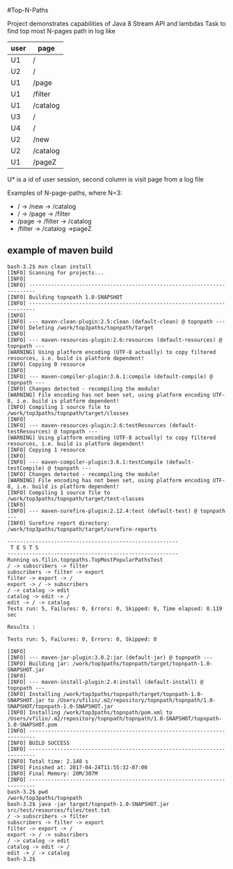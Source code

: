 #Top-N-Paths

Project demonstrates capabilities of Java 8 Stream API and lambdas
Task to find top most N-pages path in log like

| user | page     |
|------|----------|
| U1   | /        |
| U2   | /        |
| U1   | /page    |
| U1   | /filter  |
| U1   | /catalog |
| U3   | /        |
| U4   | /        |
| U2   | /new     |
| U2   | /catalog |
| U1   | /pageZ   |

U* is a id of user session, second column is visit page from a log file

Examples of N-page-paths, where N=3:
*  / -> /new -> /catalog
*  / -> /page -> /filter
*  /page -> /filter -> /catalog
*  /filter -> /catalog ->pageZ  

## example of maven build

```
bash-3.2$ mvn clean install
[INFO] Scanning for projects...
[INFO]                                                                         
[INFO] ------------------------------------------------------------------------
[INFO] Building topnpath 1.0-SNAPSHOT
[INFO] ------------------------------------------------------------------------
[INFO] 
[INFO] --- maven-clean-plugin:2.5:clean (default-clean) @ topnpath ---
[INFO] Deleting /work/top3paths/topnpath/target
[INFO] 
[INFO] --- maven-resources-plugin:2.6:resources (default-resources) @ topnpath ---
[WARNING] Using platform encoding (UTF-8 actually) to copy filtered resources, i.e. build is platform dependent!
[INFO] Copying 0 resource
[INFO] 
[INFO] --- maven-compiler-plugin:3.6.1:compile (default-compile) @ topnpath ---
[INFO] Changes detected - recompiling the module!
[WARNING] File encoding has not been set, using platform encoding UTF-8, i.e. build is platform dependent!
[INFO] Compiling 1 source file to /work/top3paths/topnpath/target/classes
[INFO] 
[INFO] --- maven-resources-plugin:2.6:testResources (default-testResources) @ topnpath ---
[WARNING] Using platform encoding (UTF-8 actually) to copy filtered resources, i.e. build is platform dependent!
[INFO] Copying 1 resource
[INFO] 
[INFO] --- maven-compiler-plugin:3.6.1:testCompile (default-testCompile) @ topnpath ---
[INFO] Changes detected - recompiling the module!
[WARNING] File encoding has not been set, using platform encoding UTF-8, i.e. build is platform dependent!
[INFO] Compiling 1 source file to /work/top3paths/topnpath/target/test-classes
[INFO] 
[INFO] --- maven-surefire-plugin:2.12.4:test (default-test) @ topnpath ---
[INFO] Surefire report directory: /work/top3paths/topnpath/target/surefire-reports

-------------------------------------------------------
 T E S T S
-------------------------------------------------------
Running us.filin.topnpaths.TopMostPopularPathsTest
/ -> subscribers -> filter
subscribers -> filter -> export
filter -> export -> /
export -> / -> subscribers
/ -> catalog -> edit
catalog -> edit -> /
edit -> / -> catalog
Tests run: 5, Failures: 0, Errors: 0, Skipped: 0, Time elapsed: 0.119 sec

Results :

Tests run: 5, Failures: 0, Errors: 0, Skipped: 0

[INFO] 
[INFO] --- maven-jar-plugin:3.0.2:jar (default-jar) @ topnpath ---
[INFO] Building jar: /work/top3paths/topnpath/target/topnpath-1.0-SNAPSHOT.jar
[INFO] 
[INFO] --- maven-install-plugin:2.4:install (default-install) @ topnpath ---
[INFO] Installing /work/top3paths/topnpath/target/topnpath-1.0-SNAPSHOT.jar to /Users/vfilin/.m2/repository/topnpath/topnpath/1.0-SNAPSHOT/topnpath-1.0-SNAPSHOT.jar
[INFO] Installing /work/top3paths/topnpath/pom.xml to /Users/vfilin/.m2/repository/topnpath/topnpath/1.0-SNAPSHOT/topnpath-1.0-SNAPSHOT.pom
[INFO] ------------------------------------------------------------------------
[INFO] BUILD SUCCESS
[INFO] ------------------------------------------------------------------------
[INFO] Total time: 2.148 s
[INFO] Finished at: 2017-04-24T11:55:32-07:00
[INFO] Final Memory: 20M/307M
[INFO] ------------------------------------------------------------------------
bash-3.2$ pwd
/work/top3paths/topnpath
bash-3.2$ java -jar target/topnpath-1.0-SNAPSHOT.jar  src/test/resources/files/test.txt 
/ -> subscribers -> filter
subscribers -> filter -> export
filter -> export -> /
export -> / -> subscribers
/ -> catalog -> edit
catalog -> edit -> /
edit -> / -> catalog
bash-3.2$ 
```
